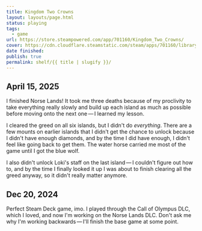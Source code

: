 ```yaml
---
title: Kingdom Two Crowns
layout: layouts/page.html
status: playing
tags:
  - game
url: https://store.steampowered.com/app/701160/Kingdom_Two_Crowns/
cover: https://cdn.cloudflare.steamstatic.com/steam/apps/701160/library_600x900_2x.jpg?t=1742904811
date finished: 
publish: true
permalink: shelf/{{ title | slugify }}/
---
```

## April 15, 2025
I finished Norse Lands! It took me three deaths because of my proclivity to take everything really slowly and build up each island as much as possible before moving onto the next one — I learned my lesson. 

I cleared the greed on all six islands, but I didn't do *everything*. There are a few mounts on earlier islands that I didn't get the chance to unlock because I didn't have enough diamonds, and by the time I did have enough, I didn't feel like going back to get them. The water horse carried me most of the game until I got the blue wolf.

I also didn't unlock Loki's staff on the last island — I couldn't figure out how to, and by the time I finally looked it up I was about to finish clearing all the greed anyway, so it didn't really matter anymore. 

## Dec 20, 2024
Perfect Steam Deck game, imo. I played through the Call of Olympus DLC, which I loved, and now I'm working on the Norse Lands DLC. Don't ask me why I'm working backwards — I'll finish the base game at some point.